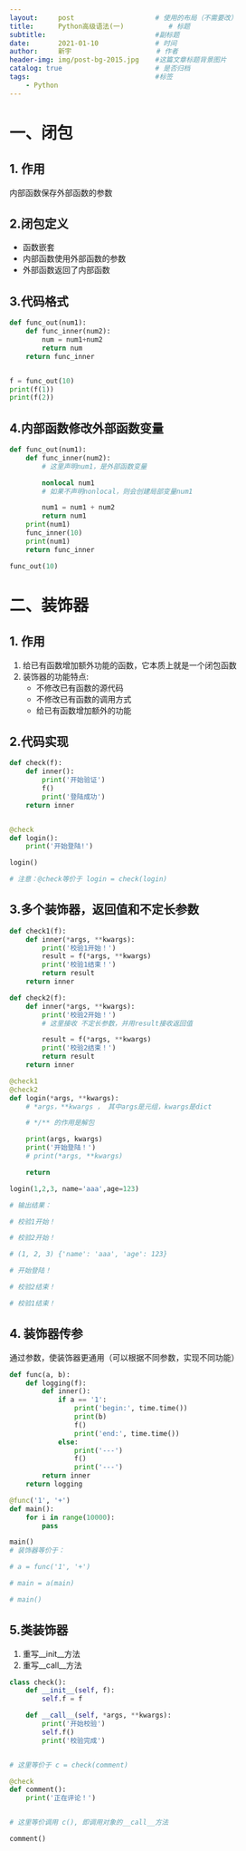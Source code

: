 ```yaml
---
layout:     post                    # 使用的布局（不需要改）
title:      Python高级语法(一)    		# 标题 
subtitle:    						#副标题
date:       2021-01-10              # 时间
author:     新宇                     # 作者
header-img: img/post-bg-2015.jpg    #这篇文章标题背景图片
catalog: true                       # 是否归档
tags:                               #标签
    - Python
---
```


# 一、闭包
## 1. 作用
内部函数保存外部函数的参数

## 2.闭包定义
- 函数嵌套
- 内部函数使用外部函数的参数
- 外部函数返回了内部函数

## 3.代码格式

```python
def func_out(num1):
    def func_inner(num2):
        num = num1+num2
        return num
    return func_inner


f = func_out(10)
print(f(1))
print(f(2))
```

## 4.内部函数修改外部函数变量

```python
def func_out(num1):
    def func_inner(num2):
        # 这里声明num1，是外部函数变量

        nonlocal num1
        # 如果不声明nonlocal，则会创建局部变量num1

        num1 = num1 + num2
        return num1
    print(num1)
    func_inner(10)
    print(num1)
    return func_inner

func_out(10)
```

# 二、装饰器
## 1. 作用
1. 给已有函数增加额外功能的函数，它本质上就是一个闭包函数
2. 装饰器的功能特点:
	- 不修改已有函数的源代码
	- 不修改已有函数的调用方式
	- 给已有函数增加额外的功能

## 2.代码实现

```python
def check(f):
	def inner():
	    print('开始验证')
	    f()
	    print('登陆成功')
	return inner


@check
def login():
    print('开始登陆!')

login()

# 注意：@check等价于 login = check(login)

```

## 3.多个装饰器，返回值和不定长参数

```python
def check1(f):
    def inner(*args, **kwargs):
        print('校验1开始！')
        result = f(*args, **kwargs)
        print('校验1结束！')
        return result
    return inner

def check2(f):
    def inner(*args, **kwargs):
        print('校验2开始！')
        # 这里接收 不定长参数，并用result接收返回值

        result = f(*args, **kwargs)
        print('校验2结束！')
        return result
    return inner

@check1
@check2
def login(*args, **kwargs):
	# *args，**kwargs ， 其中args是元组，kwargs是dict

	# */** 的作用是解包

    print(args, kwargs)
    print('开始登陆！')
    # print(*args, **kwargs)

    return

login(1,2,3, name='aaa',age=123)

# 输出结果：

# 校验1开始！

# 校验2开始！

# (1, 2, 3) {'name': 'aaa', 'age': 123}

# 开始登陆！

# 校验2结束！

# 校验1结束！
```

## 4. 装饰器传参

通过参数，使装饰器更通用（可以根据不同参数，实现不同功能）

```python
def func(a, b):
    def logging(f):
        def inner():
            if a == '1':
                print('begin:', time.time())
                print(b)
                f()
                print('end:', time.time())
            else:
                print('---')
                f()
                print('---')
        return inner
    return logging

@func('1', '+')
def main():
    for i in range(10000):
        pass

main()
# 装饰器等价于：

# a = func('1', '+')

# main = a(main)

# main()
```

## 5.类装饰器

1. 重写__init__方法
2. 重写__call__方法

```python
class check():
    def __init__(self, f):
        self.f = f

    def __call__(self, *args, **kwargs):
        print('开始校验')
        self.f()
        print('校验完成')


# 这里等价于 c = check(comment)

@check
def comment():
    print('正在评论！')


# 这里等价调用 c(), 即调用对象的__call__方法

comment()
```






	